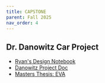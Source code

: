 ```yaml
---
title: CAPSTONE
parent: Fall 2025
nav_order: 4
---
```


## Dr. Danowitz Car Project

- [Ryan's Design Notebook](https://docs.google.com/document/d/1qzN0Q5kTA0z9P402HFEQ7T2-BJ7IB6NZIlYTPVr_w3w/edit?usp=drive_link) 
- [Danowitz Project Doc](https://docs.google.com/document/d/1fOtbEWdEijdkVlfFU6_9HrNlIcDcvaVWRtHGB5bKwvE/edit?usp=drive_link) 
- [Masters Thesis: EVA](https://docs.google.com/document/d/1YWnzovF723minFb_4KtXeZRpfRGr2m_E34jIt9kmoZw/edit?usp=sharing) 